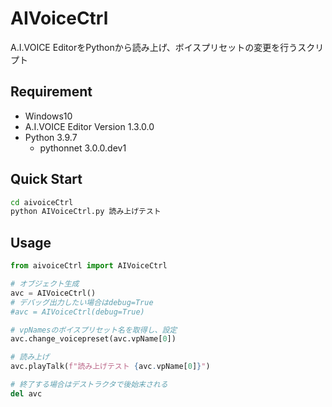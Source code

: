 # AIVoiceCtrl
A.I.VOICE EditorをPythonから読み上げ、ボイスプリセットの変更を行うスクリプト

## Requirement
- Windows10
- A.I.VOICE Editor Version 1.3.0.0
- Python 3.9.7
  - pythonnet 3.0.0.dev1

## Quick Start
```bash
cd aivoiceCtrl
python AIVoiceCtrl.py 読み上げテスト
```

## Usage
```python
from aivoiceCtrl import AIVoiceCtrl

# オブジェクト生成
avc = AIVoiceCtrl()
# デバッグ出力したい場合はdebug=True
#avc = AIVoiceCtrl(debug=True)

# vpNamesのボイスプリセット名を取得し、設定
avc.change_voicepreset(avc.vpName[0])

# 読み上げ
avc.playTalk(f"読み上げテスト {avc.vpName[0]}")

# 終了する場合はデストラクタで後始末される
del avc
```
